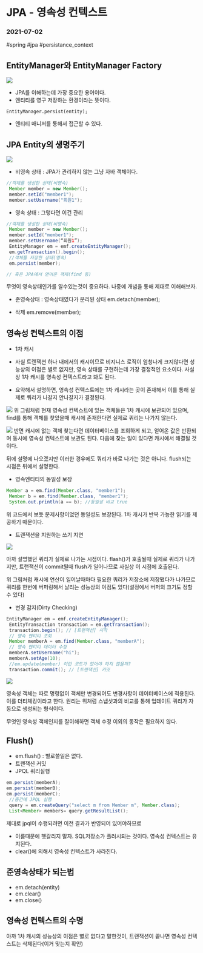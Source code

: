 # JPA - 영속성 컨텍스트
### 2021-07-02
#spring #jpa #persistance_context
##  EntityManager와 EntityManager Factory

![](JPA%20-%20%EC%98%81%EC%86%8D%EC%84%B1%20%EC%BB%A8%ED%85%8D%EC%8A%A4%ED%8A%B8/jpa-basic-pdf%20%E1%84%91%E1%85%A9%E1%86%AF%E1%84%83%E1%85%A5%20%E1%84%8B%E1%85%A7%E1%86%AF%E1%84%80%E1%85%B5.png)

- JPA를 이해하는데 가장 중요한 용어이다.
- 엔티티를 영구 저장하는 환경이라는 뜻이다.

`EntityManager.persist(entity);`

- 엔티티 매니저를 통해서 접근할 수 있다.


## JPA Entity의 생명주기

![](JPA%20-%20%EC%98%81%EC%86%8D%EC%84%B1%20%EC%BB%A8%ED%85%8D%EC%8A%A4%ED%8A%B8/jpa-basic-pdf%20%E1%84%91%E1%85%A9%E1%86%AF%E1%84%83%E1%85%A5%20%E1%84%8B%E1%85%A7%E1%86%AF%E1%84%80%E1%85%B5%202.png)

- 비영속 상태 : JPA가 관리하지 않는 그냥 자바 객체이다.
```java
//객체를 생성한 상태(비영속)
 Member member = new Member();
 member.setId("member1");
 member.setUsername("회원1"); 
```

- 영속 상태 : 그렇다면 이건 관리
```java
//객체를 생성한 상태(비영속)
 Member member = new Member();
 member.setId("member1");
 member.setUsername(“회원1”);
 EntityManager em = emf.createEntityManager();
 em.getTransaction().begin();
 //객체를 저장한 상태(영속)
 em.persist(member);

// 혹은 JPA에서 얻어온 객체(find 등)
```

무엇이 영속상태인가를 알수있는것이 중요하다. 나중에 개념을 통해 제대로 이해해보자.

- 준영속상태 : 영속상태였다가 분리된 상태
em.detach(member);

- 삭제
em.remove(member);



## 영속성 컨텍스트의 이점
- 1차 캐시
- 사실 트랜잭션 하나 내에서의 캐시이므로 비지니스 로직이 엄청나게 크지않다면 성능상의 이점은 별로 없지만, 영속 상태를 구현하는데 가장 결정적인 요소이다. 사실상 1차 캐시를 영속성 컨텍스트라고 봐도 된다.

- 요약해서 설명하면, 영속성 컨텍스트에는 1차 캐시라는 곳이 존재해서 이를 통해 실제로 쿼리가 나갈지 안나갈지가 결정된다.

![](JPA%20-%20%EC%98%81%EC%86%8D%EC%84%B1%20%EC%BB%A8%ED%85%8D%EC%8A%A4%ED%8A%B8/jpa-basic-pdf%20%E1%84%91%E1%85%A9%E1%86%AF%E1%84%83%E1%85%A5%20%E1%84%8B%E1%85%A7%E1%86%AF%E1%84%80%E1%85%B5%203.png)
위 그림처럼 현재 영속성 컨텍스트에 있는 객체들은 1차 캐시에 보관되어 있으며, find를 통해 객체를 찾았을때 캐시에 존재한다면 실제로 쿼리는 나가지 않는다.


![](JPA%20-%20%EC%98%81%EC%86%8D%EC%84%B1%20%EC%BB%A8%ED%85%8D%EC%8A%A4%ED%8A%B8/jpa-basic-pdf%20%E1%84%91%E1%85%A9%E1%86%AF%E1%84%83%E1%85%A5%20%E1%84%8B%E1%85%A7%E1%86%AF%E1%84%80%E1%85%B5%204.png)
반면 캐시에 없는 객체 찾는다면 데이터베이스를 조회하게 되고, 얻어온 값은 반환되며 동시에 영속성 컨텍스트에 보관도 된다. 다음에 찾는 일이 있다면 캐시에서 해결될 것이다.

뒤에 설명에 나오겠지만 이러한 경우에도 쿼리가 바로 나가는 것은 아니다. flush되는 시점은 뒤에서 설명한다.

- 영속엔티티의 동일성 보장
```java
Member a = em.find(Member.class, "member1");
 Member b = em.find(Member.class, "member1");
 System.out.println(a == b); //동일성 비교 true
```

위 코드에서 보듯 문제사항이었던 동일성도 보장된다. 1차 캐시가 반복 가능한 읽기를 제공하기 때문이다.

- 트랜잭션을 지원하는 쓰기 지연

![](JPA%20-%20%EC%98%81%EC%86%8D%EC%84%B1%20%EC%BB%A8%ED%85%8D%EC%8A%A4%ED%8A%B8/jpa-basic-pdf%20%E1%84%91%E1%85%A9%E1%86%AF%E1%84%83%E1%85%A5%20%E1%84%8B%E1%85%A7%E1%86%AF%E1%84%80%E1%85%B5%205.png)

아까 설명했던 쿼리가 실제로 나가는 시점이다. flash()가 호출될때 실제로 쿼리가 나가지만, 트랜잭션이 commit될때 flush가 일어나므로 사실상 이 시점에 호출된다.

위 그림처럼 캐시에 연산이 일어날때마다 필요한 쿼리가 저장소에 저장됐다가 나가므로 쿼리를 한번에 버퍼링해서 날리는 성능상의 이점도 있다(설정에서 버퍼의 크기도 정할 수 있다)

- 변경 감지(Dirty Checking)
```java
EntityManager em = emf.createEntityManager();
 EntityTransaction transaction = em.getTransaction();
 transaction.begin(); // [트랜잭션] 시작
 // 영속 엔티티 조회
 Member memberA = em.find(Member.class, "memberA");
 // 영속 엔티티 데이터 수정
 memberA.setUsername("hi");
 memberA.setAge(10);
 //em.update(member) 이런 코드가 있어야 하지 않을까?
 transaction.commit(); // [트랜잭션] 커밋
```
![](JPA%20-%20%EC%98%81%EC%86%8D%EC%84%B1%20%EC%BB%A8%ED%85%8D%EC%8A%A4%ED%8A%B8/jpa-basic-pdf%20%E1%84%91%E1%85%A9%E1%86%AF%E1%84%83%E1%85%A5%20%E1%84%8B%E1%85%A7%E1%86%AF%E1%84%80%E1%85%B5%206.png)

영속성 객체는 따로 명령없이 객체만 변경되어도 변경사항이 데이터베이스에 적용된다. 이를 더티체킹이라고 한다. 원리는 위처럼 스냅샷과의 비교를 통해 업데이트 쿼리가 자동으로 생성되는 형식이다.

무엇인 영속성 객체인지를 잘이해하면 객체 수정 이외의 동작은 필요하지 않다.

## Flush()
- em.flush() : 별로쓸일은 없다.
- 트랜잭션 커밋
- JPQL 쿼리실행
```java
em.persist(memberA);
em.persist(memberB);
em.persist(memberC);
 //중간에 JPQL 실행
 query = em.createQuery("select m from Member m", Member.class);
 List<Member> members= query.getResultList();
```

제대로 jpql이 수행되려면 이전 결과가 반영되어 있어야하므로

- 이름때문에 헷갈리지 말자. SQL저장소가 플러시되는 것이다. 영속성 컨텍스트는 유지된다.
- clear()에 의해서 영속성 컨텍스트가 사라진다.

## 준영속상태가 되는법
- em.detach(entity)
- em.clear()
- em.close()


## 영속성 컨텍스트의 수명
아까 1차 캐시의 성능상의 이점은 별로 없다고 말한것이, 트랜잭션이 끝나면 영속성 컨텍스트는 삭제된다(이거 맞는지 확인)
